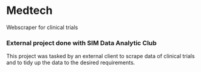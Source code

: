 # Medtech
Webscraper for clinical trials 

### External project done with SIM Data Analytic Club 
This project was tasked by an external client to scrape data of clinical trials and to tidy up the data to the desired requirements.
